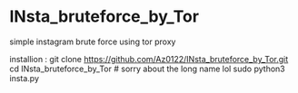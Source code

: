 # INsta_bruteforce_by_Tor
simple instagram brute force using tor proxy 

installion : 
git clone https://github.com/Az0122/INsta_bruteforce_by_Tor.git
cd INsta_bruteforce_by_Tor # sorry about the long name lol 
sudo python3 insta.py
